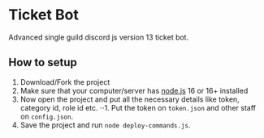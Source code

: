 # Ticket Bot
Advanced single guild discord js version 13 ticket bot.
## How to setup
1. Download/Fork the project
2. Make sure that your computer/server has [node.js](https://nodejs.org/en/) 16 or 16+ installed
3. Now open the project and put all the necessary details like token, category id, role id etc.
⋅⋅1. Put the token on `token.json` and other staff on `config.json`.
4. Save the project and run `node deploy-commands.js`.
